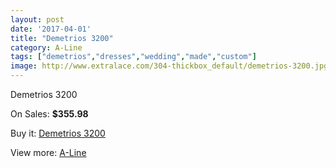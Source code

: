 ```yaml
---
layout: post
date: '2017-04-01'
title: "Demetrios 3200"
category: A-Line
tags: ["demetrios","dresses","wedding","made","custom"]
image: http://www.extralace.com/304-thickbox_default/demetrios-3200.jpg
---
```

Demetrios 3200

On Sales: **$355.98**
<a href="https://www.extralace.com/a-line/142-demetrios-3200.html"><amp-img layout="responsive" width="600" height="600" src="//www.extralace.com/304-thickbox_default/demetrios-3200.jpg" alt="Demetrios 3200 0" /></a>
<a href="https://www.extralace.com/a-line/142-demetrios-3200.html"><amp-img layout="responsive" width="600" height="600" src="//www.extralace.com/305-thickbox_default/demetrios-3200.jpg" alt="Demetrios 3200 1" /></a>
<a href="https://www.extralace.com/a-line/142-demetrios-3200.html"><amp-img layout="responsive" width="600" height="600" src="//www.extralace.com/306-thickbox_default/demetrios-3200.jpg" alt="Demetrios 3200 2" /></a>

Buy it: [Demetrios 3200](https://www.extralace.com/a-line/142-demetrios-3200.html "Demetrios 3200")

View more: [A-Line](https://www.extralace.com/2-a-line "A-Line")